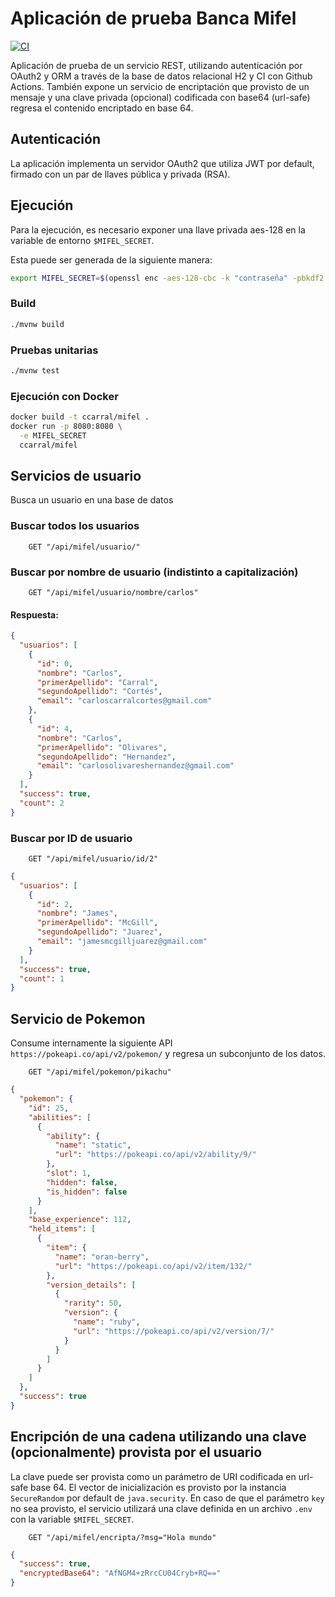 # Aplicación de prueba Banca Mifel 

[ci-badge]: https://github.com/ccarral/mifel/actions/workflows/CI.yaml/badge.svg
[ci-url]: https://github.com/ccarral/mifel/actions/workflows/CI.yaml
[![CI][ci-badge]][ci-url]  

Aplicación de prueba de un servicio REST, utilizando autenticación por OAuth2 y ORM
a través de la base de datos relacional H2 y CI con Github Actions. También expone
un servicio de encriptación que provisto de un mensaje y una clave privada (opcional) codificada
con base64 (url-safe) regresa el contenido encriptado en base 64.

## Autenticación
La aplicación implementa un servidor OAuth2 que utiliza JWT por default,
firmado con un par de llaves pública y privada (RSA).

## Ejecución

Para la ejecución, es necesario exponer una llave privada aes-128 en la variable
de entorno `$MIFEL_SECRET`.

Esta puede ser generada de la siguiente manera:

```bash
export MIFEL_SECRET=$(openssl enc -aes-128-cbc -k "contraseña" -pbkdf2 -P -md sha1 | grep key | sed 's/.*=//')
```

### Build
```bash
./mvnw build
```

### Pruebas unitarias 
```bash
./mvnw test 
```

### Ejecución con Docker
```bash
docker build -t ccarral/mifel .
docker run -p 8080:8080 \
  -e MIFEL_SECRET
  ccarral/mifel
```

## Servicios de usuario
Busca un usuario en una base de datos
### Buscar todos los usuarios
```
    GET "/api/mifel/usuario/"
```

### Buscar por nombre de usuario (indistinto a capitalización)
```
    GET "/api/mifel/usuario/nombre/carlos"
```
 #### Respuesta:
```json
{
  "usuarios": [
    {
      "id": 0,
      "nombre": "Carlos",
      "primerApellido": "Carral",
      "segundoApellido": "Cortés",
      "email": "carloscarralcortes@gmail.com"
    },
    {
      "id": 4,
      "nombre": "Carlos",
      "primerApellido": "Olivares",
      "segundoApellido": "Hernandez",
      "email": "carlosolivareshernandez@gmail.com"
    }
  ],
  "success": true,
  "count": 2
}
```
### Buscar por ID de usuario
```
    GET "/api/mifel/usuario/id/2"
```
```json
{
  "usuarios": [
    {
      "id": 2,
      "nombre": "James",
      "primerApellido": "McGill",
      "segundoApellido": "Juarez",
      "email": "jamesmcgilljuarez@gmail.com"
    }
  ],
  "success": true,
  "count": 1
}
```
## Servicio de Pokemon
Consume internamente la siguiente API `https://pokeapi.co/api/v2/pokemon/` y 
regresa un subconjunto de los datos.

```
    GET "/api/mifel/pokemon/pikachu"
```

```json
{
  "pokemon": {
    "id": 25,
    "abilities": [
      {
        "ability": {
          "name": "static",
          "url": "https://pokeapi.co/api/v2/ability/9/"
        },
        "slot": 1,
        "hidden": false,
        "is_hidden": false
      }
    ],
    "base_experience": 112,
    "held_items": [
      {
        "item": {
          "name": "oran-berry",
          "url": "https://pokeapi.co/api/v2/item/132/"
        },
        "version_details": [
          {
            "rarity": 50,
            "version": {
              "name": "ruby",
              "url": "https://pokeapi.co/api/v2/version/7/"
            }
          }
        ]
      }
    ]
  },
  "success": true
}
```
## Encripción de una cadena utilizando una clave (opcionalmente) provista por el usuario
La clave puede ser provista como un parámetro de URI codificada en url-safe base 64.
El vector de inicialización es provisto por la instancia `SecureRandom` por default de `java.security`.
En caso de que el parámetro `key` no sea provisto, el servicio utilizará una clave definida en un archivo `.env`
con la variable `$MIFEL_SECRET`.
```
    GET "/api/mifel/encripta/?msg="Hola mundo"
```
```json
{
  "success": true,
  "encryptedBase64": "AfNGM4+zRrcCU04Cryb+RQ=="
}
```
